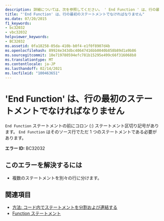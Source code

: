```yaml
---
description: 詳細については、次を参照してください。 ' End Function ' は、行の最初のステートメントでなければなりません
title: "'End Function' は、行の最初のステートメントでなければなりません"
ms.date: 07/20/2015
f1_keywords:
- bc32032
- vbc32032
helpviewer_keywords:
- BC32032
ms.assetid: 0fa18258-05da-410b-b0f4-e1f0f8907d4b
ms.openlocfilehash: 89924e343dbc40647416bb0040b858b89d1a9b86
ms.sourcegitcommit: 10e719780594efc781b15295e499c66f316068b8
ms.translationtype: MT
ms.contentlocale: ja-JP
ms.lasthandoff: 02/14/2021
ms.locfileid: "100463651"
---
```

# <a name="end-function-must-be-the-first-statement-on-a-line"></a>'End Function' は、行の最初のステートメントでなければなりません

`End Function` ステートメントの前にコロン (:) ステートメント区切り記号があります。 `End Function` はそのソース行でただ 1 つのステートメントである必要があります。  
  
 **エラー ID:** BC32032  
  
## <a name="to-correct-this-error"></a>このエラーを解決するには  
  
- 複数のステートメントを別々の行に分けます。  
  
## <a name="see-also"></a>関連項目

- [方法: コード内でステートメントを分割および連結する](../programming-guide/program-structure/how-to-break-and-combine-statements-in-code.md)
- [Function ステートメント](../language-reference/statements/function-statement.md)
